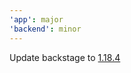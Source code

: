 ```yaml
---
'app': major
'backend': minor
---
```


Update backstage to [1.18.4](https://github.com/backstage/backstage/releases/tag/v1.18.4)

